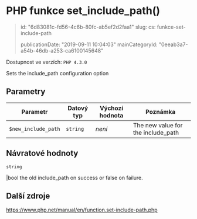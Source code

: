 PHP funkce set_include_path()
=============================

> id: "6d83081c-fd56-4c6b-80fc-ab5ef2d2faa1"
> slug:
> 	cs: funkce-set-include-path
>
> publicationDate: "2019-09-11 10:04:03"
> mainCategoryId: "0eeab3a7-a54b-46db-a253-ca6100145648"

Dostupnost ve verzích: `PHP 4.3.0`

Sets the include_path configuration option


Parametry
--------------

| Parametr | Datový typ | Výchozí hodnota | Poznámka |
|-----|-----|-----|-----|
| `$new_include_path` | `string` | *není* | The new value for the include_path |


Návratové hodnoty
----------------

`string`

|bool the old include_path on
success or false on failure.

Další zdroje
------------

https://www.php.net/manual/en/function.set-include-path.php
